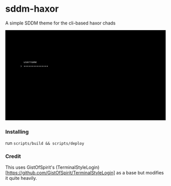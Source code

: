 # sddm-haxor
A simple SDDM theme for the cli-based haxor chads

<img src="preview.png" />

### Installing 
run `scripts/build && scripts/deploy`

### Credit 
This uses GistOfSpirit's
(TerminalStyleLogin)[https://github.com/GistOfSpirit/TerminalStyleLogin] as a
base but modifies it quite heavily.
